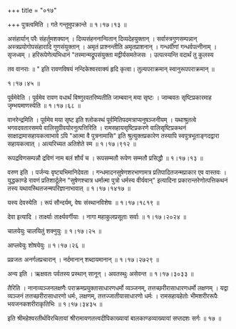 +++
title = "०१७"

+++
पुत्रत्वमिति । गते गन्तुमुपक्रान्ते  ॥  १।१७।१३ ॥   

  

असंहार्यान् परैः संहर्तुमशक्यान् । दिव्यसंहननान्वितान् दिव्यदेहयुक्तान् । सर्वास्त्रगुणसम्पन्नान् अस्त्रप्रयोगोपसंहारादि गुणसंयुक्तान् । अमृतं प्राश्नन्तीति अमृतप्राशनान् । गन्धर्वीणां गन्धर्वपत्नीनाम् । सृजध्वम् । हरिरूपेणेत्यभिधानं "तस्मान्मद्रूपसंयुक्ता मद्वीर्यसमतेजसः । उत्पत्स्यन्ति वदार्थं तु कुलस्य  

तव वानराः  ॥ " इति रावणविषयं नन्दिकेश्वरवाक्यं हृदि कृत्वा। तुल्यपराक्रमान् स्वानुरूपपराक्रमान् ॥   

१।१७।४५  ॥   

पूर्वमेवेति । पूर्वमेव रावण वधार्थं विष्णुरवतरिष्यतीति जाम्बवान् मया सृष्टः । जाम्बवतः सृष्टिप्रकारमाह जृम्भयमाणस्येति  ॥  १।१७।६८ ॥   

  

वानरेन्द्रमिति । पूर्वमेव मया सृष्ट इति श्लोकस्थं पूर्वमितिपदमत्राप्यनुषञ्जनीयम् । यथाश्रुतत्वे भगवदवतारसमये वालिसुग्रीवयोरनुत्पत्तिरिति । रामसहायसृष्टिप्रकरणे वालिसृष्टिप्रकथनं साक्षाद्रामासहायकत्वाभावे ऽपि "आत्मा वै पुत्रनामासि" इति श्रुत्युक्तप्रकारेण तस्यापि स्वपुत्रभूताङ्गदद्वारा सहायकत्वात् । अत्यरिच्यत अतिशेते स्म  ॥  १।१७।९१२ ॥   

  

रूपद्रविणसम्पन्नौ द्रविणं नाम बलं शौर्यं च । रूपसम्मतौ रूपेण सम्मतौ प्रसिद्धौ  ॥  १।१७।१३ ॥   

  

वरुण इति । पर्जन्यः वृष्ट्यभिमानिदेवता । गन्धमादनसुषेणशरभाणामत्र प्रतिपादितजन्मप्राकार एव वास्तवः । युद्धकाण्डे रावणं प्रतिशार्दूलेन "सुषेणश्चात्र धर्मात्मा पुत्रो धर्मस्य वीर्यवान्" इत्यादिना प्रकारान्तरेणोत्पत्तिकथनं तस्य यथावस्थितजन्मपरिज्ञानाभावात्  ॥  १।१७।१४१७ ॥   

  

यस्य देवस्येति । रूपं सौन्दर्यम्, वेषः संस्थानविशेषः  ॥  १।१७।१८१९ ॥   

  

देवा इत्यादि । तार्क्ष्याः तार्क्ष्यवर्गीयाः । नागा महाकुलप्रसूताः सर्वाः  ॥  १।१७।२०२४ ॥   

  

चालयेयुः चालयितुं शक्नुयुः  ॥  १।१७।२५ ॥   

  

आप्लवेयुः शोषयेयुः  ॥  १।१७।२६ ॥   

  

प्रव्रजतः अनर्गलप्रचारान् । नर्दमानान् शब्दायमानान्  ॥  १।१७।२७२९ ॥   

  

अन्य इति । ऋक्षवतः पर्वतस्य प्रस्थान् सानून् । अवतस्थुः असेवन्त  ॥  १।१७।३०३३ ॥   

  

तैरिति । नानाव्यञ्जनलक्षणैः पराक्रमप्रयुक्तासाधारणधर्मो व्यञ्जनम्, तत्तच्छरीरासाधारणधर्मो लक्षणम् । यद्वा व्यञ्जनं तत्तच्छरीरासाधारणो धर्मः, लक्षणम्, तत्तज्जातीयासाधारणो धर्मः । रामसहायहेतोः भीमशरीररूपैः भयजनकशरीराकृतिभिः  ॥  १।१७।३४३५ ॥   

  

इति श्रीमहेश्वरतीर्थविरचितायां श्रीरामायणतत्त्वदीपिकाख्यायां बालकाण्डव्याख्यायां सप्तदशः सर्गः  ॥  १७  ॥   

  

  


